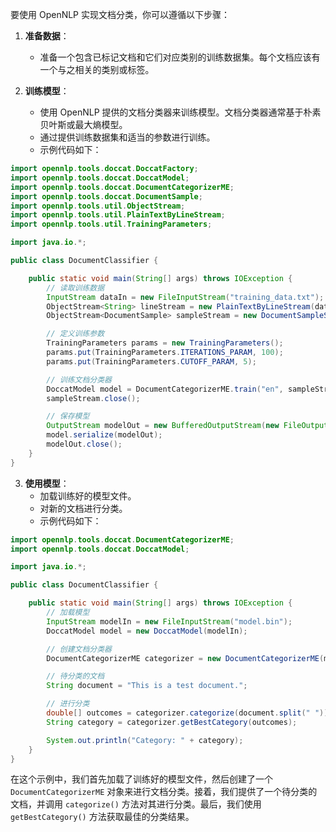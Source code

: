 要使用 OpenNLP 实现文档分类，你可以遵循以下步骤：

1. **准备数据**：
    - 准备一个包含已标记文档和它们对应类别的训练数据集。每个文档应该有一个与之相关的类别或标签。

2. **训练模型**：
    - 使用 OpenNLP 提供的文档分类器来训练模型。文档分类器通常基于朴素贝叶斯或最大熵模型。
    - 通过提供训练数据集和适当的参数进行训练。
    - 示例代码如下：

```java
import opennlp.tools.doccat.DoccatFactory;
import opennlp.tools.doccat.DoccatModel;
import opennlp.tools.doccat.DocumentCategorizerME;
import opennlp.tools.doccat.DocumentSample;
import opennlp.tools.util.ObjectStream;
import opennlp.tools.util.PlainTextByLineStream;
import opennlp.tools.util.TrainingParameters;

import java.io.*;

public class DocumentClassifier {

    public static void main(String[] args) throws IOException {
        // 读取训练数据
        InputStream dataIn = new FileInputStream("training_data.txt");
        ObjectStream<String> lineStream = new PlainTextByLineStream(dataIn, "UTF-8");
        ObjectStream<DocumentSample> sampleStream = new DocumentSampleStream(lineStream);

        // 定义训练参数
        TrainingParameters params = new TrainingParameters();
        params.put(TrainingParameters.ITERATIONS_PARAM, 100);
        params.put(TrainingParameters.CUTOFF_PARAM, 5);

        // 训练文档分类器
        DoccatModel model = DocumentCategorizerME.train("en", sampleStream, params, new DoccatFactory());
        sampleStream.close();

        // 保存模型
        OutputStream modelOut = new BufferedOutputStream(new FileOutputStream("model.bin"));
        model.serialize(modelOut);
        modelOut.close();
    }
}
```

3. **使用模型**：
    - 加载训练好的模型文件。
    - 对新的文档进行分类。
    - 示例代码如下：

```java
import opennlp.tools.doccat.DocumentCategorizerME;
import opennlp.tools.doccat.DoccatModel;

import java.io.*;

public class DocumentClassifier {

    public static void main(String[] args) throws IOException {
        // 加载模型
        InputStream modelIn = new FileInputStream("model.bin");
        DoccatModel model = new DoccatModel(modelIn);

        // 创建文档分类器
        DocumentCategorizerME categorizer = new DocumentCategorizerME(model);

        // 待分类的文档
        String document = "This is a test document.";

        // 进行分类
        double[] outcomes = categorizer.categorize(document.split(" "));
        String category = categorizer.getBestCategory(outcomes);

        System.out.println("Category: " + category);
    }
}
```

在这个示例中，我们首先加载了训练好的模型文件，然后创建了一个 `DocumentCategorizerME` 对象来进行文档分类。接着，我们提供了一个待分类的文档，并调用 `categorize()` 方法对其进行分类。最后，我们使用 `getBestCategory()` 方法获取最佳的分类结果。